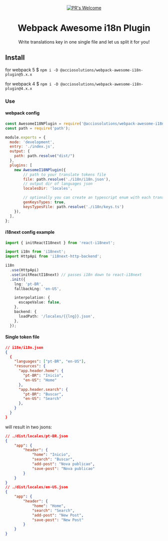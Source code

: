 
<div align="center">
  <!-- PR's Welcome -->
  <a href="http://makeapullrequest.com" style="width: 50%">
    <img src="https://img.shields.io/badge/PRs-welcome-brightgreen.svg?style=flat-square"
      alt="PR's Welcome" />
  </a>
</div>

<h1 align="center">Webpack Awesome i18n Plugin</h1>

<div align="center">
  Write translations key in one single file and let us split it for you!
</div>


## Install

for webpack 5
$ `npm i -D @acciosolutions/webpack-awesome-i18n-plugin@5.x.x`

for webpack 4
$ `npm i -D @acciosolutions/webpack-awesome-i18n-plugin@4.x.x`



### Use

#### webpack config

```js
const AwesomeI18NPlugin = require('@acciosolutions/webpack-awesome-i18n-plugin');
const path = require('path');

module.exports = {
  mode: 'development',
  entry: './index.js',
  output: {
    path: path.resolve("dist/")
  },
  plugins: [
    new AwesomeI18NPlugin({
        // path to your translate tokens file
        file: path.resolve('./i18n/i18n.json'),
        // output dir of languages json
        localesDir: 'locales',

        // optionally you can create an typescript enum with each transkation key for type assistence
        genKeysTypes: true,
        keysTypesFile: path.resolve('./i18n/keys.ts')
    }),
  ],
};
```

#### i18next config example

```ts
import { initReactI18next } from 'react-i18next';

import i18n from 'i18next';
import HttpApi from 'i18next-http-backend';

i18n
  .use(HttpApi)
  .use(initReactI18next) // passes i18n down to react-i18next
  .init({
    lng: 'pt-BR',
    fallbackLng: 'en-US',

    interpolation: {
      escapeValue: false,
    },
    backend: {
      loadPath: '/locales/{{lng}}.json',
    },
  });
```

#### Single token file
```json
// i18n/i18n.json
{
  {
    "languages": ["pt-BR", "en-US"],
    "resources": {
      "app.header.home": {
        "pt-BR": "Inicio",
        "en-US": "Home"
      },
      "app.header.search": {
        "pt-BR": "Buscar",
        "en-US": "Search"
      },
    }
  }
}
```

will result in two jsons:
```json
// ./dist/locales/pt-BR.json
{
    "app": {
        "header": {
            "home": "Inicio",
            "search": "Buscar",
            "add-post": "Nova publicao",
            "save-post": "Nova publicao"
        }
    }
}
// ./dist/locales/en-US.json
{
    "app": {
        "header": {
            "home": "Home",
            "search": "Search",
            "add-post": "New Post",
            "save-post": "New Post"
        }
    }
}
```